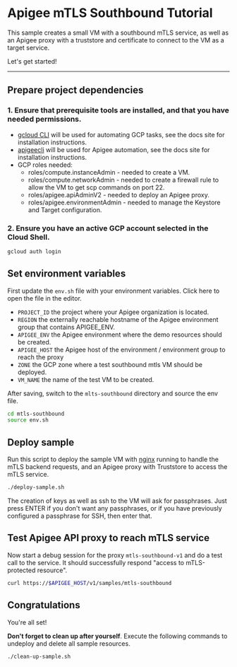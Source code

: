 # Apigee mTLS Southbound Tutorial

This sample creates a small VM with a southbound mTLS service, as well as an Apigee proxy with a truststore and certificate to connect to the VM as a target service.

Let's get started!

---

## Prepare project dependencies

### 1. Ensure that prerequisite tools are installed, and that you have needed permissions.

- [gcloud CLI](https://cloud.google.com/sdk/docs/install) will be used for automating GCP tasks, see the docs site for installation instructions.
- [apigeecli](https://github.com/apigee/apigeecli) will be used for Apigee automation, see the docs site for installation instructions.
- GCP roles needed:
  - roles/compute.instanceAdmin - needed to create a VM.
  - roles/compute.networkAdmin - needed to create a firewall rule to allow the VM to get scp commands on port 22.
  - roles/apigee.apiAdminV2 - needed to deploy an Apigee proxy.
  - roles/apigee.environmentAdmin - needed to manage the Keystore and Target configuration.

### 2. Ensure you have an active GCP account selected in the Cloud Shell.

```sh
gcloud auth login
```

## Set environment variables

First update the `env.sh` file with your environment variables. Click <walkthrough-editor-open-file filePath="mtls-southbound/env.sh">here</walkthrough-editor-open-file> to open the file in the editor.

* `PROJECT_ID` the project where your Apigee organization is located.
* `REGION` the externally reachable hostname of the Apigee environment group that contains APIGEE_ENV.
* `APIGEE_ENV` the Apigee environment where the demo resources should be created.
* `APIGEE_HOST` the Apigee host of the environment / environment group to reach the proxy
* `ZONE` the GCP zone where a test southbound mtls VM should be deployed.
* `VM_NAME` the name of the test VM to be created.

After saving, switch to the `mlts-southbound` directory and source the env file.

```sh
cd mtls-southbound
source env.sh
```

## Deploy sample

Run this script to deploy the sample VM with [nginx](https://nginx.org/) running to handle the mTLS backend requests, and an Apigee proxy with Truststore to access the mTLS service.

```sh
./deploy-sample.sh
```

<walkthrough-cloud-shell-editor-icon></walkthrough-cloud-shell-editor-icon> The creation of keys as well as ssh to the VM will ask for passphrases. Just press ENTER if you don't want any passphrases, or if you have previously configured a passphrase for SSH, then enter that.

## Test Apigee API proxy to reach mTLS service

Now start a debug session for the proxy `mtls-southbound-v1` and do a test call to the service. It should successfully respond "access to mTLS-protected resource".

```sh
curl https://$APIGEE_HOST/v1/samples/mtls-southbound
```

## Congratulations

<walkthrough-conclusion-trophy></walkthrough-conclusion-trophy>

You're all set!

**Don't forget to clean up after yourself**. Execute the following commands to undeploy and delete all sample resources.

```sh
./clean-up-sample.sh
```
